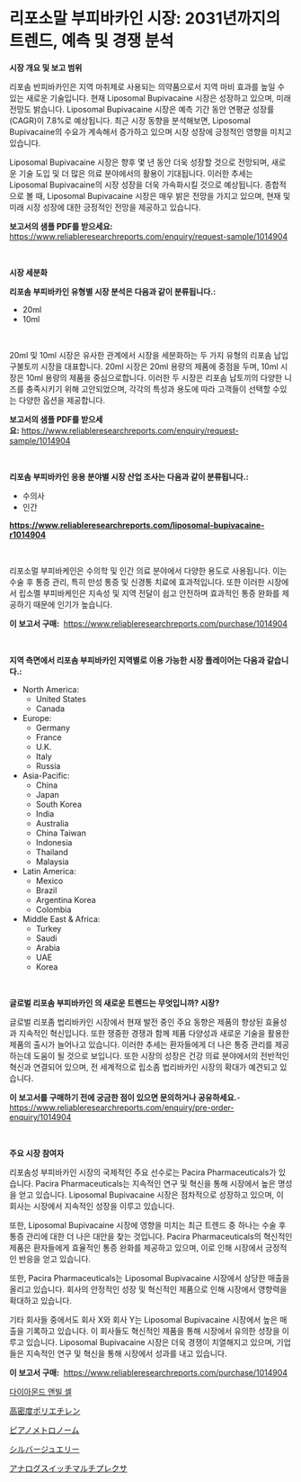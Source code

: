 <p><h1>리포소말 부피바카인 시장: 2031년까지의 트렌드, 예측 및 경쟁 분석</h1></p><p><strong>시장 개요 및 보고 범위</strong></p>
<p><p>리포솜 반피바카인은 지역 마취제로 사용되는 의약품으로서 지역 마비 효과를 높일 수 있는 새로운 기술입니다. 현재 Liposomal Bupivacaine 시장은 성장하고 있으며, 미래 전망도 밝습니다. Liposomal Bupivacaine 시장은 예측 기간 동안 연평균 성장률(CAGR)이 7.8%로 예상됩니다. 최근 시장 동향을 분석해보면, Liposomal Bupivacaine의 수요가 계속해서 증가하고 있으며 시장 성장에 긍정적인 영향을 미치고 있습니다. </p><p>Liposomal Bupivacaine 시장은 향후 몇 년 동안 더욱 성장할 것으로 전망되며, 새로운 기술 도입 및 더 많은 의료 분야에서의 활용이 기대됩니다. 이러한 추세는 Liposomal Bupivacaine의 시장 성장을 더욱 가속화시킬 것으로 예상됩니다. 종합적으로 볼 때, Liposomal Bupivacaine 시장은 매우 밝은 전망을 가지고 있으며, 현재 및 미래 시장 성장에 대한 긍정적인 전망을 제공하고 있습니다.</p></p>
<p><strong>보고서의 샘플 PDF를 받으세요:</strong> <a href="https://www.reliableresearchreports.com/enquiry/request-sample/1014904">https://www.reliableresearchreports.com/enquiry/request-sample/1014904</a></p>
<p>&nbsp;</p>
<p><strong>시장 세분화</strong></p>
<p><strong>리포솜 부피바카인 유형별 시장 분석은 다음과 같이 분류됩니다.:</strong></p>
<p><ul><li>20ml</li><li>10ml</li></ul></p>
<p>&nbsp;</p>
<p><p>20ml 및 10ml 시장은 유사한 관계에서 시장을 세분화하는 두 가지 유형의 리포솜 납입 구불토끼 시장을 대표합니다. 20ml 시장은 20ml 용량의 제품에 중점을 두며, 10ml 시장은 10ml 용량의 제품을 중심으로합니다. 이러한 두 시장은 리포솜 납토끼의 다양한 니즈를 충족시키기 위해 고안되었으며, 각각의 특성과 용도에 따라 고객들이 선택할 수있는 다양한 옵션을 제공합니다.</p></p>
<p><strong>보고서의 샘플 PDF를 받으세요:</strong>&nbsp;<a href="https://www.reliableresearchreports.com/enquiry/request-sample/1014904">https://www.reliableresearchreports.com/enquiry/request-sample/1014904</a></p>
<p>&nbsp;</p>
<p><strong> 리포솜 부피바카인 응용 분야별 시장 산업 조사는 다음과 같이 분류됩니다.:</strong></p>
<p><ul><li>수의사</li><li>인간</li></ul></p>
<p><strong><a href="https://www.reliableresearchreports.com/liposomal-bupivacaine-r1014904">https://www.reliableresearchreports.com/liposomal-bupivacaine-r1014904</a></strong></p>
<p>&nbsp;</p>
<p><p>리포소멀 부피바케인은 수의학 및 인간 의료 분야에서 다양한 용도로 사용됩니다. 이는 수술 후 통증 관리, 특히 만성 통증 및 신경통 치료에 효과적입니다. 또한 이러한 시장에서 립소멜 부피바케인은 지속성 및 지역 전달이 쉽고 안전하며 효과적인 통증 완화를 제공하기 때문에 인기가 높습니다.</p></p>
<p><strong>이 보고서 구매:</strong>&nbsp; <a href="https://www.reliableresearchreports.com/purchase/1014904">https://www.reliableresearchreports.com/purchase/1014904</a></p>
<p>&nbsp;</p>
<p><strong>지역 측면에서 리포솜 부피바카인 지역별로 이용 가능한 시장 플레이어는 다음과 같습니다.:</strong></p>
<p><ul>
    <li>
        North America:
        <ul>
            <li>United States</li>
            <li>Canada</li>
        </ul>
    </li>
    <li>
        Europe:
        <ul>
            <li>Germany</li>
            <li>France</li>
            <li>U.K.</li>
            <li>Italy</li>
            <li>Russia</li>
        </ul>
    </li>
    <li>
        Asia-Pacific:
        <ul>
            <li>China</li>
            <li>Japan</li>
            <li>South Korea</li>
            <li>India</li>
            <li>Australia</li>
            <li>China Taiwan</li>
            <li>Indonesia</li>
            <li>Thailand</li>
            <li>Malaysia</li>
        </ul>
    </li>
    <li>
        Latin America:
        <ul>
            <li>Mexico</li>
            <li>Brazil</li>
            <li>Argentina Korea</li>
            <li>Colombia</li>
        </ul>
    </li>
    <li>
        Middle East & Africa:
        <ul>
            <li>Turkey</li>
            <li>Saudi</li>
            <li>Arabia</li>
            <li>UAE</li>
            <li>Korea</li>
        </ul>
    </li>
    </ul></p>
<p>&nbsp;</p>
<p><strong>글로벌 리포솜 부피바카인 의 새로운 트렌드는 무엇입니까? 시장?</strong></p>
<p><p>글로벌 리포좀 법리바카인 시장에서 현재 발전 중인 주요 동향은 제품의 향상된 효율성과 지속적인 혁신입니다. 또한 쟁중한 경쟁과 함께 제품 다양성과 새로운 기술을 활용한 제품의 출시가 늘어나고 있습니다. 이러한 추세는 환자들에게 더 나은 통증 관리를 제공하는데 도움이 될 것으로 보입니다. 또한 시장의 성장은 건강 의료 분야에서의 전반적인 혁신과 연결되어 있으며, 전 세계적으로 립소좀 법리바카인 시장의 확대가 예견되고 있습니다.</p></p>
<p><strong>이 보고서를 구매하기 전에 궁금한 점이 있으면 문의하거나 공유하세요.</strong>- <a href="https://www.reliableresearchreports.com/enquiry/pre-order-enquiry/1014904">https://www.reliableresearchreports.com/enquiry/pre-order-enquiry/1014904</a></p>
<p>&nbsp;</p>
<p><strong>주요 시장 참여자</strong></p>
<p><p>리포솜성 부피바카인 시장의 국제적인 주요 선수로는 Pacira Pharmaceuticals가 있습니다. Pacira Pharmaceuticals는 지속적인 연구 및 혁신을 통해 시장에서 높은 명성을 얻고 있습니다. Liposomal Bupivacaine 시장은 점차적으로 성장하고 있으며, 이 회사는 시장에서 지속적인 성장을 이루고 있습니다.</p><p>또한, Liposomal Bupivacaine 시장에 영향을 미치는 최근 트렌드 중 하나는 수술 후 통증 관리에 대한 더 나은 대안을 찾는 것입니다. Pacira Pharmaceuticals의 혁신적인 제품은 환자들에게 효율적인 통증 완화를 제공하고 있으며, 이로 인해 시장에서 긍정적인 반응을 얻고 있습니다.</p><p>또한, Pacira Pharmaceuticals는 Liposomal Bupivacaine 시장에서 상당한 매출을 올리고 있습니다. 회사의 안정적인 성장 및 혁신적인 제품으로 인해 시장에서 영향력을 확대하고 있습니다.</p><p>기타 회사들 중에서도 회사 X와 회사 Y는 Liposomal Bupivacaine 시장에서 높은 매출을 기록하고 있습니다. 이 회사들도 혁신적인 제품을 통해 시장에서 유의한 성장을 이루고 있습니다. Liposomal Bupivacaine 시장은 더욱 경쟁이 치열해지고 있으며, 기업들은 지속적인 연구 및 혁신을 통해 시장에서 성과를 내고 있습니다.</p></p>
<p><strong>이 보고서 구매:</strong>&nbsp;&nbsp;<a href="https://www.reliableresearchreports.com/purchase/1014904">https://www.reliableresearchreports.com/purchase/1014904</a></p>
<p><p><a href="https://medium.com/@giovanileannon/%ED%95%B4%EB%8F%85-%EB%8B%A4%EC%9D%B4%EC%95%84%EB%AA%AC%EB%93%9C-%EC%95%A0%EB%84%90-%EC%85%80-%EC%8B%9C%EC%9E%A5-%EC%A7%80%ED%91%9C-%EC%8B%9C%EC%9E%A5-%EC%A0%90%EC%9C%A0%EC%9C%A8-%ED%8A%B8%EB%A0%8C%EB%93%9C-%EB%B0%8F-%EC%84%B1%EC%9E%A5-%ED%8C%A8%ED%84%B4-f6bd0540cd1d">다이아몬드 앤빌 셀</a></p><p><a href="https://medium.com/@ashleyivingston5656/2024%E5%B9%B4%E3%81%8B%E3%82%892031%E5%B9%B4%E3%81%BE%E3%81%A7%E3%81%AE%E6%9C%9F%E9%96%93%E3%81%AB%E4%BA%88%E6%B8%AC%E3%81%95%E3%82%8C%E3%82%8B%E9%AB%98%E5%AF%86%E5%BA%A6%E3%83%9D%E3%83%AA%E3%82%A8%E3%83%81%E3%83%AC%E3%83%B3%E5%B8%82%E5%A0%B4%E5%88%86%E6%9E%90%E3%81%8A%E3%82%88%E3%81%B3%E3%82%B5%E3%82%A4%E3%82%BA%E4%BA%88%E6%B8%AC-69cee0f9827f">高密度ポリエチレン</a></p><p><a href="https://medium.com/@wadeavis5656202/%E3%83%94%E3%82%A2%E3%83%8E%E3%83%A1%E3%83%88%E3%83%AD%E3%83%8E%E3%83%BC%E3%83%A0%E5%B8%82%E5%A0%B4%E3%81%AE%E5%88%86%E6%9E%90%E3%81%A8%E4%BA%88%E6%B8%AC%E3%81%AF2024%E5%B9%B4%E3%81%8B%E3%82%892031%E5%B9%B4%E3%81%BE%E3%81%A7%E3%81%AE%E6%9C%9F%E9%96%93%E3%81%AB%E3%82%8F%E3%81%9F%E3%81%A3%E3%81%A6%E8%A1%8C%E3%82%8F%E3%82%8C%E3%81%BE%E3%81%97%E3%81%9F-dc57bd2b2f3b">ピアノメトロノーム</a></p><p><a href="https://github.com/marbadji/Market-Research-Report-List-1/blob/main/924490421480.md">シルバージュエリー</a></p><p><a href="https://github.com/KaydenJohns1964/Market-Research-Report-List-1/blob/main/726973721481.md">アナログスイッチマルチプレクサ</a></p></p>